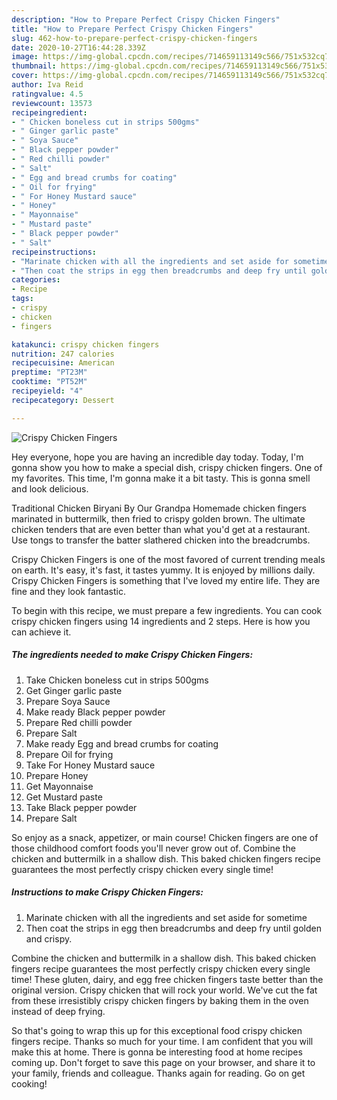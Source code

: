 ```yaml
---
description: "How to Prepare Perfect Crispy Chicken Fingers"
title: "How to Prepare Perfect Crispy Chicken Fingers"
slug: 462-how-to-prepare-perfect-crispy-chicken-fingers
date: 2020-10-27T16:44:28.339Z
image: https://img-global.cpcdn.com/recipes/714659113149c566/751x532cq70/crispy-chicken-fingers-recipe-main-photo.jpg
thumbnail: https://img-global.cpcdn.com/recipes/714659113149c566/751x532cq70/crispy-chicken-fingers-recipe-main-photo.jpg
cover: https://img-global.cpcdn.com/recipes/714659113149c566/751x532cq70/crispy-chicken-fingers-recipe-main-photo.jpg
author: Iva Reid
ratingvalue: 4.5
reviewcount: 13573
recipeingredient:
- " Chicken boneless cut in strips 500gms"
- " Ginger garlic paste"
- " Soya Sauce"
- " Black pepper powder"
- " Red chilli powder"
- " Salt"
- " Egg and bread crumbs for coating"
- " Oil for frying"
- " For Honey Mustard sauce"
- " Honey"
- " Mayonnaise"
- " Mustard paste"
- " Black pepper powder"
- " Salt"
recipeinstructions:
- "Marinate chicken with all the ingredients and set aside for sometime"
- "Then coat the strips in egg then breadcrumbs and deep fry until golden and crispy."
categories:
- Recipe
tags:
- crispy
- chicken
- fingers

katakunci: crispy chicken fingers 
nutrition: 247 calories
recipecuisine: American
preptime: "PT23M"
cooktime: "PT52M"
recipeyield: "4"
recipecategory: Dessert

---
```



![Crispy Chicken Fingers](https://img-global.cpcdn.com/recipes/714659113149c566/751x532cq70/crispy-chicken-fingers-recipe-main-photo.jpg)

Hey everyone, hope you are having an incredible day today. Today, I'm gonna show you how to make a special dish, crispy chicken fingers. One of my favorites. This time, I'm gonna make it a bit tasty. This is gonna smell and look delicious.

Traditional Chicken Biryani By Our Grandpa Homemade chicken fingers marinated in buttermilk, then fried to crispy golden brown. The ultimate chicken tenders that are even better than what you&#39;d get at a restaurant. Use tongs to transfer the batter slathered chicken into the breadcrumbs.

Crispy Chicken Fingers is one of the most favored of current trending meals on earth. It's easy, it's fast, it tastes yummy. It is enjoyed by millions daily. Crispy Chicken Fingers is something that I've loved my entire life. They are fine and they look fantastic.


To begin with this recipe, we must prepare a few ingredients. You can cook crispy chicken fingers using 14 ingredients and 2 steps. Here is how you can achieve it.

<!--inarticleads1-->

##### The ingredients needed to make Crispy Chicken Fingers:

1. Take  Chicken boneless cut in strips 500gms
1. Get  Ginger garlic paste
1. Prepare  Soya Sauce
1. Make ready  Black pepper powder
1. Prepare  Red chilli powder
1. Prepare  Salt
1. Make ready  Egg and bread crumbs for coating
1. Prepare  Oil for frying
1. Take  For Honey Mustard sauce
1. Prepare  Honey
1. Get  Mayonnaise
1. Get  Mustard paste
1. Take  Black pepper powder
1. Prepare  Salt


So enjoy as a snack, appetizer, or main course! Chicken fingers are one of those childhood comfort foods you&#39;ll never grow out of. Combine the chicken and buttermilk in a shallow dish. This baked chicken fingers recipe guarantees the most perfectly crispy chicken every single time! 

<!--inarticleads2-->

##### Instructions to make Crispy Chicken Fingers:

1. Marinate chicken with all the ingredients and set aside for sometime
1. Then coat the strips in egg then breadcrumbs and deep fry until golden and crispy.


Combine the chicken and buttermilk in a shallow dish. This baked chicken fingers recipe guarantees the most perfectly crispy chicken every single time! These gluten, dairy, and egg free chicken fingers taste better than the original version. Crispy chicken that will rock your world. We&#39;ve cut the fat from these irresistibly crispy chicken fingers by baking them in the oven instead of deep frying. 

So that's going to wrap this up for this exceptional food crispy chicken fingers recipe. Thanks so much for your time. I am confident that you will make this at home. There is gonna be interesting food at home recipes coming up. Don't forget to save this page on your browser, and share it to your family, friends and colleague. Thanks again for reading. Go on get cooking!

